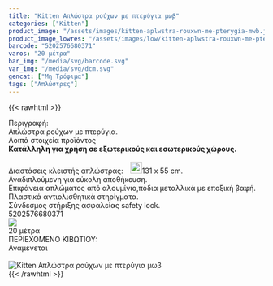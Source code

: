 ```yaml
---
title: "Kitten Απλώστρα ρούχων με πτερύγια μωβ"
categories: ["Kitten"]
product_image: "/assets/images/kitten-aplwstra-rouxwn-me-pterygia-mwb.jpg"
product_image_lowres: "/assets/images/low/kitten-aplwstra-rouxwn-me-pterygia-mwb.jpg"
barcode: "5202576680371"
varos: "20 μέτρα"
bar_img: "/media/svg/barcode.svg"
var_img: "/media/svg/dcm.svg"
gencat: ["Μη Τρόφιμα"]
tags: ["Απλώστρες"]
---
```

{{< rawhtml >}}

<div class="sload206"><div class="product"><div id="sistatika">Περιγραφή:</div><div class="alltext">Απλώστρα ρούχων µε πτερύγια.</div><div id="loipa">Λοιπά στοιχεία προϊόντος</div><div class="alltext" style="margin:0"><b>Κατάλληλη για χρήση σε εξωτερικούς και εσωτερικούς χώρους.</b><br><br>Διαστάσεις κλειστής απλώστρας: <img src="/media/svg/dcm.svg" style="height:23px;margin-left:10px;margin-bottom:-3px;padding-bottom:0">131 x 55 cm.<br>Αναδιπλούμενη για εύκολη αποθήκευση.<br>Επιφάνεια απλώματος από αλουμίνιο,πόδια μεταλλικά με εποξική βαφή.<br>Πλαστικά αντιολισθητικά στηρίγματα.<br>Σύνδεσμος στήριξης ασφαλείας safety lock.<br></div><div id="barcode"><div id="barimage1"></div><span id="bartext">5202576680371</span></div><div id="varos"><div id="varosimage" style="margin:0"><img src="/media/svg/dcm.svg"></div><span id="varostext">20 μέτρα</span></div><div id="kivotio">ΠΕΡΙΕΧΟΜΕΝΟ ΚΙΒΩΤΙΟΥ:<br>Αναμένεται</div><br><div class="pimg"><img alt="Kitten Απλώστρα ρούχων με πτερύγια μωβ" title="Kitten Απλώστρα ρούχων με πτερύγια μωβ" src="/assets/images/kitten-aplwstra-rouxwn-me-pterygia-mwb.jpg"></div></div></div>
{{< /rawhtml >}}


